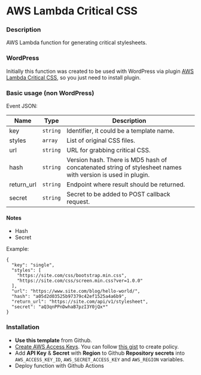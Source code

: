 # AWS Lambda Critical CSS

### Description

AWS Lambda function for generating critical stylesheets.

### WordPress

Initially this function was created to be used with WordPress via plugin [AWS Lambda Critical CSS](https://github.com/innocode-digital/wp-critical-css-aws-lambda), 
so you just need to install plugin.

### Basic usage (non WordPress)

Event JSON:

| **Name** | **Type** | **Description** |
|----------|----------|-----------------|
| key | `string` | Identifier, it could be a template name. |
| styles | `array`  | List of original CSS files. |
| url | `string` | URL for grabbing critical CSS. |
| hash | `string` | Version hash. There is MD5 hash of concatenated string of stylesheet names with version is used in plugin. |
| return_url | `string` | Endpoint where result should be returned. |
| secret | `string` | Secret to be added to POST callback request. |

#### Notes

- Hash
- Secret

Example: 

````
{
  "key": "single",
  "styles": [
    "https://site.com/css/bootstrap.min.css",
    "https://site.com/css/screen.min.css?ver=1.0.0"
  ],
  "url": "https://www.site.com/blog/hello-world/",
  "hash": "a05d2d03525b97379c42ef1525a4a6b9",
  "return_url": "https://site.com/api/v1/stylesheet",
  "secret": "aQ3qnPPnDwhaB7pzI3Y0jQx*"
}
````

### Installation

- **Use this template** from Github.
- [Create AWS Access Keys](https://www.serverless.com/framework/docs/providers/aws/guide/credentials#creating-aws-access-keys).
  You can follow [this gist](https://gist.github.com/ServerlessBot/7618156b8671840a539f405dea2704c8) to create policy.
- Add **API Key** & **Secret** with **Region** to Github **Repository secrets** into `AWS_ACCESS_KEY_ID`,
  `AWS_SECRET_ACCESS_KEY` and `AWS_REGION` variables.
- Deploy function with Github Actions
